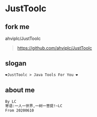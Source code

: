 # JustToolc

## fork me
ahviplc/JustToolc 
>https://github.com/ahviplc/JustToolc

## slogan
```markdown
❤JustToolc > Java Tools For You ❤
```

## about me
```markdown
By LC
寄语:一人一世界,一树一菩提!~LC
From 20200610
```

